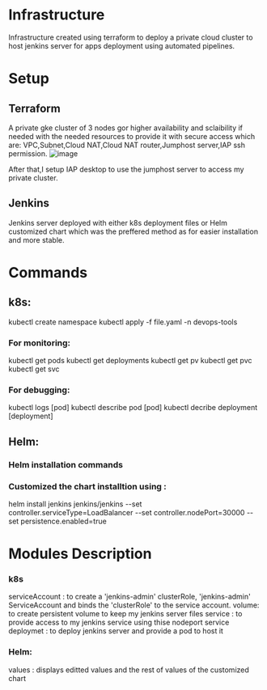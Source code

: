 # Infrastructure

Infrastructure created using terraform to deploy a private cloud cluster to host jenkins server for apps deployment using automated pipelines.

# Setup
## Terraform
A private gke cluster of 3 nodes gor higher availability and sclaibility if needed with the needed resources to provide it with secure access which are:
VPC,Subnet,Cloud NAT,Cloud NAT router,Jumphost server,IAP ssh permission.
![image](https://github.com/Gaser98/Infrastructure/assets/76227165/ee741336-0738-46df-b6c7-6e9192af0e4f)

After that,I setup IAP desktop to use the jumphost server to access my private cluster.
## Jenkins 
Jenkins server deployed with either k8s deployment files or Helm customized chart which was the preffered method as for easier installation and more stable. 

# Commands
## k8s:
kubectl create namespace 
kubectl apply -f file.yaml -n devops-tools
### For monitoring:
kubectl get pods
kubectl get deployments
kubectl get pv 
kubectl get pvc
kubectl get svc 
### For debugging:
kubectl logs [pod]
kubectl describe pod [pod] 
kubectl decribe deployment [deployment]
## Helm:
### Helm installation commands
### Customized the chart installtion using :
helm install jenkins jenkins/jenkins --set controller.serviceType=LoadBalancer --set controller.nodePort=30000 --set persistence.enabled=true
# Modules Description
### k8s
serviceAccount : to create a 'jenkins-admin' clusterRole, 'jenkins-admin' ServiceAccount and binds the 'clusterRole' to the service account.
volume: to create persistent volume to keep my jenkins server files
service : to provide access to my jenkins service using thise nodeport service
deploymet : to deploy jenkins server and provide a pod to host it 
### Helm:
values : displays editted values and the rest of values of the customized chart
